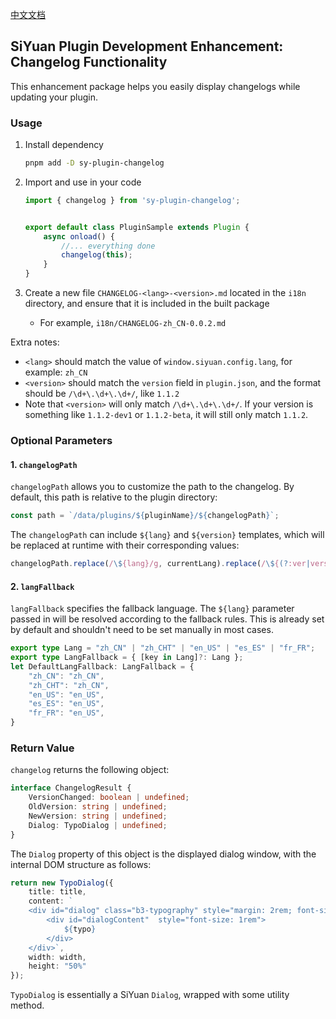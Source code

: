 [中文文档](README-zh_CN.md)

## SiYuan Plugin Development Enhancement: Changelog Functionality

This enhancement package helps you easily display changelogs while updating your plugin.


### Usage


1. Install dependency


    ```bash
    pnpm add -D sy-plugin-changelog
    ```


2. Import and use in your code


    ```ts
    import { changelog } from 'sy-plugin-changelog';


    export default class PluginSample extends Plugin {
        async onload() {
            //... everything done
            changelog(this);
        }
    }
    ```


3. Create a new file `CHANGELOG-<lang>-<version>.md` located in the `i18n` directory, and ensure that it is included in the built package
    - For example, `i18n/CHANGELOG-zh_CN-0.0.2.md`


Extra notes:


- `<lang>` should match the value of `window.siyuan.config.lang`, for example: `zh_CN`
- `<version>` should match the `version` field in `plugin.json`, and the format should be `/\d+\.\d+\.\d+/`, like `1.1.2`
- Note that `<version>` will only match `/\d+\.\d+\.\d+/`. If your version is something like `1.1.2-dev1` or `1.1.2-beta`, it will still only match `1.1.2`.


### Optional Parameters


#### 1. `changelogPath`
`changelogPath` allows you to customize the path to the changelog. By default, this path is relative to the plugin directory:


```ts
const path = `/data/plugins/${pluginName}/${changelogPath}`;
```
The `changelogPath` can include `${lang}` and `${version}` templates, which will be replaced at runtime with their corresponding values:
```ts
changelogPath.replace(/\${lang}/g, currentLang).replace(/\${(?:ver|version)}/g, mainVersion);
```


#### 2. `langFallback`


`langFallback` specifies the fallback language. The `${lang}` parameter passed in will be resolved according to the fallback rules. This is already set by default and shouldn't need to be set manually in most cases.


```ts
export type Lang = "zh_CN" | "zh_CHT" | "en_US" | "es_ES" | "fr_FR";
export type LangFallback = { [key in Lang]?: Lang };
let DefaultLangFallback: LangFallback = {
    "zh_CN": "zh_CN",
    "zh_CHT": "zh_CN",
    "en_US": "en_US",
    "es_ES": "en_US",
    "fr_FR": "en_US",
}
```


### Return Value

`changelog` returns the following object:

```ts
interface ChangelogResult {
    VersionChanged: boolean | undefined;
    OldVersion: string | undefined;
    NewVersion: string | undefined;
    Dialog: TypoDialog | undefined;
}
```


The `Dialog` property of this object is the displayed dialog window, with the internal DOM structure as follows:


```ts
return new TypoDialog({
    title: title,
    content: `
    <div id="dialog" class="b3-typography" style="margin: 2rem; font-size: 1rem">
        <div id="dialogContent"  style="font-size: 1rem">
            ${typo}
        </div>
    </div>`,
    width: width,
    height: "50%"
});
```

`TypoDialog` is essentially a SiYuan `Dialog`, wrapped with some utility method.